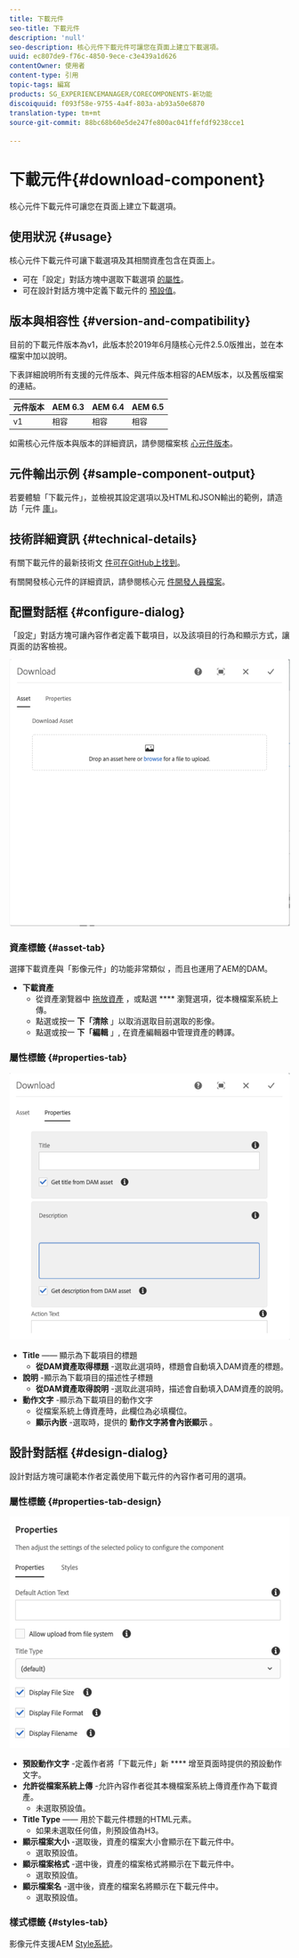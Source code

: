 ```yaml
---
title: 下載元件
seo-title: 下載元件
description: 'null'
seo-description: 核心元件下載元件可讓您在頁面上建立下載選項。
uuid: ec807de9-f76c-4850-9ece-c3e439a1d626
contentOwner: 使用者
content-type: 引用
topic-tags: 編寫
products: SG_EXPERIENCEMANAGER/CORECOMPONENTS-新功能
discoiquuid: f093f58e-9755-4a4f-803a-ab93a50e6870
translation-type: tm+mt
source-git-commit: 88bc68b60e5de247fe800ac041ffefdf9238cce1

---
```



# 下載元件{#download-component}

核心元件下載元件可讓您在頁面上建立下載選項。

## 使用狀況 {#usage}

核心元件下載元件可讓下載選項及其相關資產包含在頁面上。

* 可在「設定」對話方塊中選取下載選項 [的屬性](#configure-dialog)。
* 可在設計對話方塊中定義下載元件的 [預設值](#design-dialog)。

## 版本與相容性 {#version-and-compatibility}

目前的下載元件版本為v1，此版本於2019年6月隨核心元件2.5.0版推出，並在本檔案中加以說明。

下表詳細說明所有支援的元件版本、與元件版本相容的AEM版本，以及舊版檔案的連結。

| 元件版本 | AEM 6.3 | AEM 6.4 | AEM 6.5 |
|--- |--- |--- |---|
| v1 | 相容 | 相容 | 相容 |

如需核心元件版本與版本的詳細資訊，請參閱檔案核 [心元件版本](versions.md)。

## 元件輸出示例 {#sample-component-output}

若要體驗「下載元件」，並檢視其設定選項以及HTML和JSON輸出的範例，請造訪「元件 [庫」](http://opensource.adobe.com/aem-core-wcm-components/library/download.html)。

## 技術詳細資訊 {#technical-details}

有關下載元件的最新技術文 [件可在GitHub上找到](https://github.com/adobe/aem-core-wcm-components/tree/master/content/src/content/jcr_root/apps/core/wcm/components/download/v1/download)。

有關開發核心元件的詳細資訊，請參閱核心元 [件開發人員檔案](developing.md)。

## 配置對話框 {#configure-dialog}

「設定」對話方塊可讓內容作者定義下載項目，以及該項目的行為和顯示方式，讓頁面的訪客檢視。

![](assets/screen-shot-2019-06-17-09.49.14.png)

### 資產標籤 {#asset-tab}

選擇下載資產與「影像元件」的功能非常類似 [](image.md) ，而且也運用了AEM的DAM。

* **下載資產**
   * 從資產瀏覽器中 [拖放資產](https://helpx.adobe.com/experience-manager/6-5/sites/authoring/using/author-environment-tools.html) ，或點選 **** 瀏覽選項，從本機檔案系統上傳。
   * 點選或按一 **下「清除** 」以取消選取目前選取的影像。
   * 點選或按一 **下「編輯** 」, [](https://helpx.adobe.com/experience-manager/6-5/assets/using/managing-assets-touch-ui.html) 在資產編輯器中管理資產的轉譯。

### 屬性標籤 {#properties-tab}

![](assets/screen-shot-2019-06-17-09.49.51.png)

* **Title** —— 顯示為下載項目的標題
   * **從DAM資產取得標題** -選取此選項時，標題會自動填入DAM資產的標題。
* **說明** -顯示為下載項目的描述性子標題
   * **從DAM資產取得說明** -選取此選項時，描述會自動填入DAM資產的說明。
* **動作文字** -顯示為下載項目的動作文字
   * 從檔案系統上傳資產時，此欄位為必填欄位。
   * **顯示內嵌** -選取時，提供的 **動作文字將會內嵌顯示** 。

## 設計對話框 {#design-dialog}

設計對話方塊可讓範本作者定義使用下載元件的內容作者可用的選項。

### 屬性標籤 {#properties-tab-design}

![](assets/screen-shot-2019-06-17-10.04.31.png)

* **預設動作文字** -定義作者將「下載元件」新 **** 增至頁面時提供的預設動作文字。
* **允許從檔案系統上傳** -允許內容作者從其本機檔案系統上傳資產作為下載資產。
   * 未選取預設值。
* **Title Type** —— 用於下載元件標題的HTML元素。
   * 如果未選取任何值，則預設值為H3。
* **顯示檔案大小** -選取後，資產的檔案大小會顯示在下載元件中。
   * 選取預設值。
* **顯示檔案格式** -選中後，資產的檔案格式將顯示在下載元件中。
   * 選取預設值。
* **顯示檔案名** -選中後，資產的檔案名將顯示在下載元件中。
   * 選取預設值。

### 樣式標籤 {#styles-tab}

影像元件支援AEM [Style系統](authoring.md#component-styling)。
